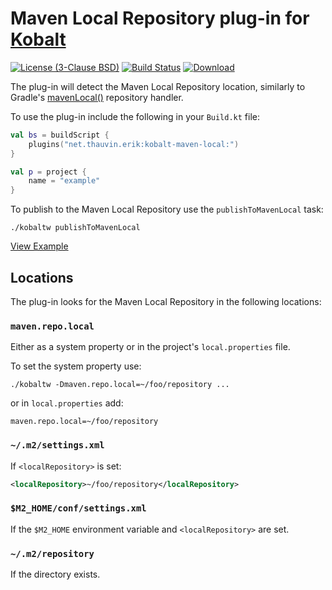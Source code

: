 # Maven Local Repository plug-in for [Kobalt](http://beust.com/kobalt/home/index.html)

[![License (3-Clause BSD)](https://img.shields.io/badge/license-BSD%203--Clause-blue.svg?style=flat-square)](http://opensource.org/licenses/BSD-3-Clause) [![Build Status](https://travis-ci.org/ethauvin/kobalt-maven-local.svg?branch=master)](https://travis-ci.org/ethauvin/kobalt-maven-local) [![Download](https://api.bintray.com/packages/ethauvin/maven/kobalt-maven-local/images/download.svg) ](https://bintray.com/ethauvin/maven/kobalt-maven-local/_latestVersion)

The plug-in will detect the Maven Local Repository location, similarly to Gradle's [mavenLocal()](https://docs.gradle.org/current/dsl/org.gradle.api.artifacts.dsl.RepositoryHandler.html#org.gradle.api.artifacts.dsl.RepositoryHandler:mavenLocal()) repository handler.

To use the plug-in include the following in your `Build.kt` file:

```kotlin
val bs = buildScript {
    plugins("net.thauvin.erik:kobalt-maven-local:")
}

val p = project {
    name = "example"
}
```

To publish to the Maven Local Repository use the `publishToMavenLocal` task:

```
./kobaltw publishToMavenLocal
```

[View Example](https://github.com/ethauvin/kobalt-maven-local/blob/master/example/kobalt/src/Build.kt)

## Locations

The plug-in looks for the Maven Local Repository in the following locations:

### `maven.repo.local`

Either as a system property or in the project's `local.properties` file.

To set the system property use:

```
./kobaltw -Dmaven.repo.local=~/foo/repository ...
```

or in `local.properties` add:

```
maven.repo.local=~/foo/repository
```

### `~/.m2/settings.xml`

If `<localRepository>` is set:

```xml
<localRepository>~/foo/repository</localRepository>
```

### `$M2_HOME/conf/settings.xml`

If the `$M2_HOME` environment variable and `<localRepository>` are set.

### `~/.m2/repository`

If the directory exists.

